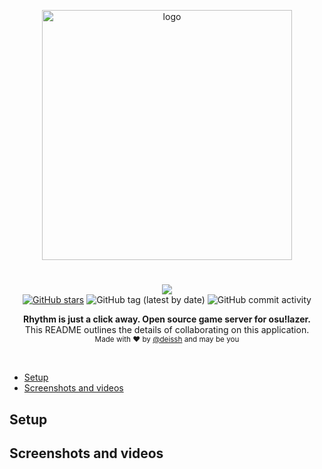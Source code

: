<p align="center">
  <img src="https://i.imgur.com/BDMASne.png" alt="logo" width="400" />
</p>

<h1 align="center"></h1>

<p align="center">
  <a href="https://github.com/deissh/osu-lazer/actions"><img src="https://github.com/deissh/osu-lazer/workflows/Pull%20Request%20workflow/badge.svg"></a>
  <br />
  <a href="https://github.com/deissh/osu-lazer/stargazers"><img alt="GitHub stars" src="https://img.shields.io/github/stars/deissh/osu-lazer"></a>
  <img alt="GitHub tag (latest by date)" src="https://img.shields.io/github/v/tag/deissh/osu-lazer">
  <img alt="GitHub commit activity" src="https://img.shields.io/github/commit-activity/w/deissh/osu-lazer">
  <br />
</p>

<p align="center">
  <b>Rhythm is just a click away. Open source game server for osu!lazer.</b></br>
  <span>This README outlines the details of collaborating on this application.</span></br>
  <sub>Made with ❤️ by <a href="https://github.com/deissh">@deissh</a> and may be you</sub>
</p>

<br />

* [Setup](https://github.com/deissh/osu-lazer/blob/master/README.md#setup)
* [Screenshots and videos](https://github.com/deissh/osu-lazer/blob/master/README.md#screenshots)


## Setup

<!-- todo
Up database
```bash
$ DATABASE_URL="postgres://postgres@127.0.0.1:5432/osuserver?sslmode=disable" dbmate up
```

-->

## Screenshots and videos
